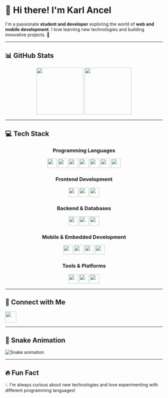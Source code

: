 # 👋 Hi there! I'm Karl Ancel  

I'm a passionate **student and developer** exploring the world of **web and mobile development**. I love learning new technologies and building innovative projects. 🚀  

---

## 📊 GitHub Stats  

<div align="center">
  <img src="https://github-readme-stats.vercel.app/api?username=Cenx-bash&show_icons=true&theme=dracula" height="150" />
  <img src="https://github-readme-stats.vercel.app/api/top-langs/?username=Cenx-bash&layout=compact&theme=dracula" height="150" />
</div>

---

## 💻 Tech Stack  

<div align="center">
  
### **Programming Languages**
<img src="https://cdn.jsdelivr.net/gh/devicons/devicon/icons/javascript/javascript-original.svg" height="30" /> 
<img src="https://cdn.jsdelivr.net/gh/devicons/devicon/icons/typescript/typescript-original.svg" height="30" /> 
<img src="https://cdn.jsdelivr.net/gh/devicons/devicon/icons/java/java-original.svg" height="30" /> 
<img src="https://cdn.jsdelivr.net/gh/devicons/devicon/icons/python/python-original.svg" height="30" /> 
<img src="https://cdn.jsdelivr.net/gh/devicons/devicon/icons/csharp/csharp-original.svg" height="30" /> 
<img src="https://cdn.jsdelivr.net/gh/devicons/devicon/icons/c/c-original.svg" height="30" /> 
<img src="https://cdn.jsdelivr.net/gh/devicons/devicon/icons/cplusplus/cplusplus-original.svg" height="30" /> 

### **Frontend Development**
<img src="https://cdn.jsdelivr.net/gh/devicons/devicon/icons/react/react-original.svg" height="30" /> 
<img src="https://cdn.jsdelivr.net/gh/devicons/devicon/icons/html5/html5-original.svg" height="30" /> 
<img src="https://cdn.jsdelivr.net/gh/devicons/devicon/icons/css3/css3-original.svg" height="30" /> 

### **Backend & Databases**
<img src="https://cdn.jsdelivr.net/gh/devicons/devicon/icons/nodejs/nodejs-original.svg" height="30" /> 
<img src="https://cdn.jsdelivr.net/gh/devicons/devicon/icons/mysql/mysql-original.svg" height="30" /> 
<img src="https://cdn.jsdelivr.net/gh/devicons/devicon/icons/mongodb/mongodb-original.svg" height="30" /> 

### **Mobile & Embedded Development**
<img src="https://cdn.jsdelivr.net/gh/devicons/devicon/icons/androidstudio/androidstudio-original.svg" height="30" /> 
<img src="https://cdn.jsdelivr.net/gh/devicons/devicon/icons/flutter/flutter-original.svg" height="30" /> 
<img src="https://cdn.jsdelivr.net/gh/devicons/devicon/icons/kotlin/kotlin-original.svg" height="30" /> 
<img src="https://cdn.jsdelivr.net/gh/devicons/devicon/icons/arduino/arduino-original.svg" height="30" /> 

### **Tools & Platforms**
<img src="https://cdn.jsdelivr.net/gh/devicons/devicon/icons/git/git-original.svg" height="30" /> 
<img src="https://cdn.jsdelivr.net/gh/devicons/devicon/icons/github/github-original.svg" height="30" /> 
<img src="https://cdn.jsdelivr.net/gh/devicons/devicon/icons/vscode/vscode-original.svg" height="30" /> 

</div>

---

## 📱 Connect with Me  

<a href="mailto:zenn.studio.01@gmail.com">
  <img src="https://img.shields.io/static/v1?message=Gmail&logo=gmail&color=D14836&logoColor=white&style=for-the-badge" height="35" />
</a>

---

## 🐍 Snake Animation  

![Snake animation](https://github.com/Cenx-bash/Cenx-bash/blob/output/github-contribution-grid-snake.svg)


---

## 🔥 Fun Fact  
💡 I'm always curious about new technologies and love experimenting with different programming languages!
